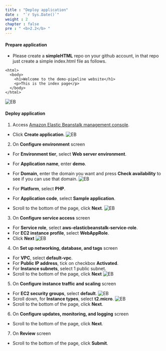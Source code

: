 ```yaml
---
title : "Deploy application"
date :  "`r Sys.Date()`" 
weight : 2
chapter : false
pre : " <b>2.2</b> "
---
```

#### Prepare application
+ Please create a **simpleHTML** repo on your github account, in that repo just create a simple index.html file as follows.
```
<html>
  <body>
    <h1>Welcome to the demo-pipeline website</h1>
    <p>This is the index page</p>
  </body>
</html>
```
  ![EB](/images/2.prerequisite/eb/001-0.png)

#### Deploy application
1.  Access [Amazon Elastic Beanstalk management console](https://console.aws.amazon.com/elasticbeanstalk/home).
  + Click **Create application**.
  ![EB](/images/2.prerequisite/eb/001.png)
    
2. On **Configure environment** screen
  + For **Environment tier**, select **Web server environment**.
  + For **Application name**, enter **demo**.
  + For **Domain**, enter the domain you want and press **Check availability** to see if you can use that domain.
  ![EB](/images/2.prerequisite/eb/002.png)

  + For **Platform**, select **PHP**.
  + For **Application code**, select **Sample application**.
  + Scroll to the bottom of the page, click **Next**.
  ![EB](/images/2.prerequisite/eb/003.png)

3. On **Configure service access** screen
  + For **Service role**, select **aws-elasticbeanstalk-service-role**.
  + For **EC2 instance profile**, select **WebAppRole**.
  + Click **Next**
  ![EB](/images/2.prerequisite/eb/004.png)

4. On **Set up networking, database, and tags** screen
  + For **VPC**, select **default-vpc**.
  + For **Public IP address**, tick on checkbox **Activated**.
  + For **Instance subnets**, select 1 public subnet.
  + Scroll to the bottom of the page, click **Next**
  ![EB](/images/2.prerequisite/eb/005.png)

5. On **Configure instance traffic and scaling** screen
  + For **EC2 security groups**, select **default**.
  ![EB](/images/2.prerequisite/eb/006.png)
  + Scroll down, for **Instance types**, select **t2.micro**.
  ![EB](/images/2.prerequisite/eb/008.png)
  + Scroll to the bottom of the page, click **Next**.

6. On **Configure updates, monitoring, and logging** screen
  + Scroll to the bottom of the page, click **Next**.

7. On **Review** screen
  + Scroll to the bottom of the page, click **Submit**.

 
